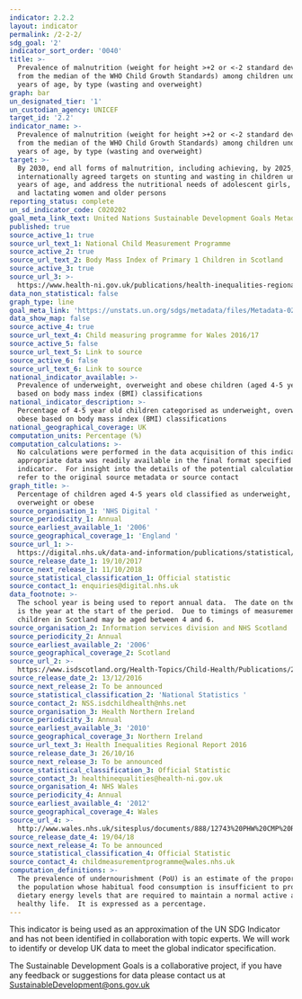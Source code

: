 ```yaml
---
indicator: 2.2.2
layout: indicator
permalink: /2-2-2/
sdg_goal: '2'
indicator_sort_order: '0040'
title: >-
  Prevalence of malnutrition (weight for height >+2 or <-2 standard deviation
  from the median of the WHO Child Growth Standards) among children under 5
  years of age, by type (wasting and overweight)
graph: bar
un_designated_tier: '1'
un_custodian_agency: UNICEF
target_id: '2.2'
indicator_name: >-
  Prevalence of malnutrition (weight for height >+2 or <-2 standard deviation
  from the median of the WHO Child Growth Standards) among children under 5
  years of age, by type (wasting and overweight)
target: >-
  By 2030, end all forms of malnutrition, including achieving, by 2025, the
  internationally agreed targets on stunting and wasting in children under 5
  years of age, and address the nutritional needs of adolescent girls, pregnant
  and lactating women and older persons
reporting_status: complete
un_sd_indicator_code: C020202
goal_meta_link_text: United Nations Sustainable Development Goals Metadata (pdf 232kB)
published: true
source_active_1: true
source_url_text_1: National Child Measurement Programme
source_active_2: true
source_url_text_2: Body Mass Index of Primary 1 Children in Scotland
source_active_3: true
source_url_3: >-
  https://www.health-ni.gov.uk/publications/health-inequalities-regional-report-2016
data_non_statistical: false
graph_type: line
goal_meta_link: 'https://unstats.un.org/sdgs/metadata/files/Metadata-02-02-02a.pdf'
data_show_map: false
source_active_4: true
source_url_text_4: Child measuring programme for Wales 2016/17
source_active_5: false
source_url_text_5: Link to source
source_active_6: false
source_url_text_6: Link to source
national_indicator_available: >-
  Prevalence of underweight, overweight and obese children (aged 4-5 years)
  based on body mass index (BMI) classifications
national_indicator_description: >-
  Percentage of 4-5 year old children categorised as underweight, overweight or
  obese based on body mass index (BMI) classifications
national_geographical_coverage: UK
computation_units: Percentage (%)
computation_calculations: >-
  No calculations were performed in the data acquisition of this indicator as
  appropriate data was readily available in the final format specified by this
  indicator.  For insight into the details of the potential calculations please
  refer to the original source metadata or source contact
graph_title: >-
  Percentage of children aged 4-5 years old classified as underweight,
  overweight or obese
source_organisation_1: 'NHS Digital '
source_periodicity_1: Annual
source_earliest_available_1: '2006'
source_geographical_coverage_1: 'England '
source_url_1: >-
  https://digital.nhs.uk/data-and-information/publications/statistical/national-child-measurement-programme/2016-17-school-year
source_release_date_1: 19/10/2017
source_next_release_1: 11/10/2018
source_statistical_classification_1: Official statistic
source_contact_1: enquiries@digital.nhs.uk
data_footnote: >-
  The school year is being used to report annual data.  The date on the X axis
  is the year at the start of the period.  Due to timings of measurements,
  children in Scotland may be aged between 4 and 6.
source_organisation_2: Information services division and NHS Scotland
source_periodicity_2: Annual
source_earliest_available_2: '2006'
source_geographical_coverage_2: Scotland
source_url_2: >-
  https://www.isdscotland.org/Health-Topics/Child-Health/Publications/2016-12-13/2016-12-13-P1-BMI-Report.pdf?2334231139
source_release_date_2: 13/12/2016
source_next_release_2: To be announced
source_statistical_classification_2: 'National Statistics '
source_contact_2: NSS.isdchildhealth@nhs.net
source_organisation_3: Health Northern Ireland
source_periodicity_3: Annual
source_earliest_available_3: '2010'
source_geographical_coverage_3: Northern Ireland
source_url_text_3: Health Inequalities Regional Report 2016
source_release_date_3: 26/10/16
source_next_release_3: To be announced
source_statistical_classification_3: Official Statistic
source_contact_3: healthinequalities@health-ni.gov.uk
source_organisation_4: NHS Wales
source_periodicity_4: Annual
source_earliest_available_4: '2012'
source_geographical_coverage_4: Wales
source_url_4: >-
  http://www.wales.nhs.uk/sitesplus/documents/888/12743%20PHW%20CMP%20Report%20%28Eng%29.pdf
source_release_date_4: 19/04/18
source_next_release_4: To be announced
source_statistical_classification_4: Official Statistic
source_contact_4: childmeasurementprogramme@wales.nhs.uk
computation_definitions: >-
  The prevalence of undernourishment (PoU) is an estimate of the proportion of
  the population whose habitual food consumption is insufficient to provide the
  dietary energy levels that are required to maintain a normal active and
  healthy life.  It is expressed as a percentage.
---
```

This indicator is being used as an approximation of the UN SDG Indicator and has not been identified in collaboration with topic experts. We will work to identify or develop UK data to meet the global indicator specification.

The Sustainable Development Goals is a collaborative project, if you have any feedback or suggestions for data please contact us at <SustainableDevelopment@ons.gov.uk>
